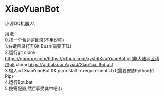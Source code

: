 # XiaoYuanBot
小源QQ机器人\

用法：\
0.找一个合适的目录(不用说吧)\
1.右键目录打开Git Bush(需要下载)\
2.运行git clone https://ghproxy.com/https://github.com/xystd/XiaoYuanBot.git(非大陆地区请用git clone https://github.com/xystd/XiaoYuanBot.git)\
3.输入cd XiaoYuanBot && pip install -r requirements.txt(需要安装Python和Pip)\
4.运行Bot.bat\
5.按需配置,然后享受其中吧:)\

